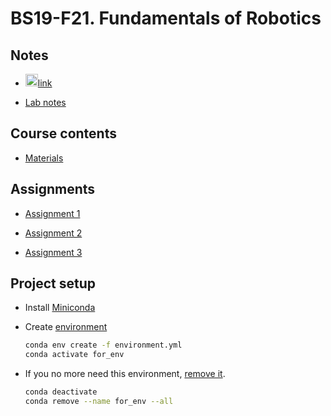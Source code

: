 # BS19-F21. Fundamentals of Robotics

## Notes
* <img src="https://cdn.mathcha.io/resources/logo.png" width="20" title="hover text">[link](https://www.mathcha.io/editor/e286dsrQtZGIV9I7KwV0SyWJD8eCvDj4NjUlweK7q)

* [Lab notes](./labs.md)

## Course contents
* [Materials](https://drive.google.com/drive/u/0/folders/19OD0xInOgmU1n-m1atUINEl8hVBX_fTt)

## Assignments
* [Assignment 1](./Assignment1/description.md)

* [Assignment 2](./Assignment2/description.md)

* [Assignment 3](./Assignment3/description.md)

## Project setup
* Install [Miniconda](https://conda.io/en/latest/miniconda.html)

* Create [environment](https://docs.conda.io/projects/conda/en/latest/user-guide/tasks/manage-environments.html#creating-an-environment-from-an-environment-yml-file)
    ```sh
    conda env create -f environment.yml
    conda activate for_env
    ```

* If you no more need this environment, [remove it](https://docs.conda.io/projects/conda/en/latest/user-guide/tasks/manage-environments.html#removing-an-environment).
    ```sh
    conda deactivate
    conda remove --name for_env --all
    ```